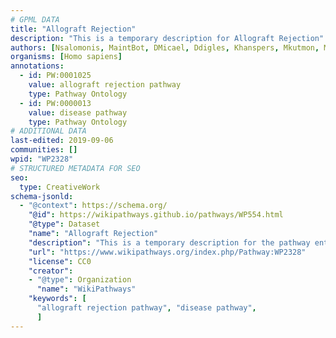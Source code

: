 ```yaml
---
# GPML DATA
title: "Allograft Rejection"
description: "This is a temporary description for Allograft Rejection"
authors: [Nsalomonis, MaintBot, DMicael, Ddigles, Khanspers, Mkutmon, MirellaKalafati, AlexanderPico, Fehrhart, DeSl]
organisms: [Homo sapiens]
annotations:
  - id: PW:0001025
    value: allograft rejection pathway
    type: Pathway Ontology
  - id: PW:0000013
    value: disease pathway
    type: Pathway Ontology
# ADDITIONAL DATA
last-edited: 2019-09-06
communities: []
wpid: "WP2328"
# STRUCTURED METADATA FOR SEO
seo:
  type: CreativeWork
schema-jsonld:
  - "@context": https://schema.org/
    "@id": https://wikipathways.github.io/pathways/WP554.html
    "@type": Dataset
    "name": "Allograft Rejection"
    "description": "This is a temporary description for the pathway entitled: Allograft Rejection"
    "url": "https://www.wikipathways.org/index.php/Pathway:WP2328"
    "license": CC0
    "creator":
    - "@type": Organization
      "name": "WikiPathways"
    "keywords": [
      "allograft rejection pathway", "disease pathway",
      ]
---
```

